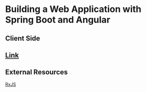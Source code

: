 # Building a Web Application with Spring Boot and Angular
## Client Side
[Link](https://www.baeldung.com/spring-boot-angular-web)
----------------------------------------------------------
## External Resources
[RxJS](https://www.youtube.com/watch?v=T9wOu11uU6U&t=70s)
